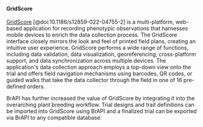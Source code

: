 #### GridScore

<!-- Sebastian R with edits from Jenna -->
<!-- Make distinct from Field Book, highlight what makes GridScore different -->
<!-- Better flow is needed between Field Book and GridScore -->

[GridScore](https://ics.hutton.ac.uk/get-gridscore/) [@doi:10.1186/s12859-022-04755-2] is a multi-platform, web-based application for recording phenotypic observations that harnesses mobile devices to enrich the data collection process. 
The GridScore interface closely mirrors the look and feel of printed field plans, creating an intuitive user experience. 
GridScore performs a wide range of functions, including data validation, data visualization, georeferencing, cross-platform support, and data synchronization across multiple devices. 
The application's data collection approach employs a top-down view onto the trial and offers field navigation mechanisms using barcodes, QR codes, or guided walks that take the data collector through the field in one of 16 pre-defined orders.

BrAPI has further increased the value of GridScore by integrating it into the overarching plant breeding workflow. 
Trial designs and trait definitions can be imported into GridScore using BrAPI and a finalized trial can be exported via BrAPI to any compatible database.

